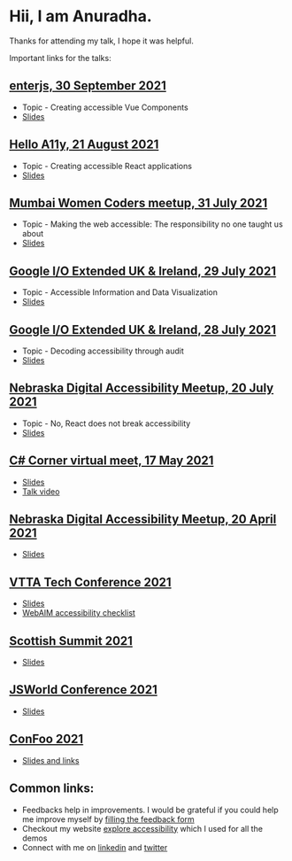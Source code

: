 # Hii, I am Anuradha.

Thanks for attending my talk, I hope it was helpful.

Important links for the talks:

## [enterjs, 30 September 2021](https://enterjs.de/programm.php#pgpart2)
- Topic - Creating accessible Vue Components
- [Slides](https://docs.google.com/presentation/d/1RcGCFwtKr3UYvP07nrGBdFft0139BcohFKaq2vs9k6w/edit?usp=sharing)

## [Hello A11y, 21 August 2021](https://hasgeek.com/helloa11y/helloa11y-august-meet-2021/)
- Topic - Creating accessible React applications
- [Slides](https://docs.google.com/presentation/d/17CTD3GqtejHh15JHnoK6huV0VSs8Y-Eg2tcyOi0PxbU/edit?usp=sharing)

## [Mumbai Women Coders meetup, 31 July 2021](https://www.meetup.com/mumbai-women-coders/events/279750999/)
- Topic - Making the web accessible: The responsibility no one taught us about
- [Slides](https://docs.google.com/presentation/d/1jPEJIdM3gNq4iJ91bKbAwylwlgc63QTgj4gfXxBmD9g/edit?usp=sharing)

## [Google I/O Extended UK & Ireland, 29 July 2021](https://gdg.community.dev/events/details/google-gdg-belfast-presents-io-extended-uk-ireland-july-27-29/)
- Topic - Accessible Information and Data Visualization
- [Slides](https://docs.google.com/presentation/d/1TAobHeYCrsIawFhc6BESj_WauMJXvqMw8qNzJDfXEpI/edit?usp=sharing)


## [Google I/O Extended UK & Ireland, 28 July 2021](https://gdg.community.dev/events/details/google-gdg-belfast-presents-io-extended-uk-ireland-july-27-29/)
- Topic - Decoding accessibility through audit
- [Slides](https://docs.google.com/presentation/d/1rkIp2KpibwzdcylSfN7H5vh-D_ZkASZ0i3QuDROcE9Q/edit?usp=sharing)

## [Nebraska Digital Accessibility Meetup, 20 July 2021](https://www.meetup.com/Nebraska-Digital-Accessibility-Meetup/events/276128559/)
- Topic - No, React does not break accessibility
- [Slides](https://docs.google.com/presentation/d/1O8n-1K-HqWmlqT3oAQvlFEdC3-H1nlqid0Q01gH-ags/edit?usp=sharing)

## [C# Corner virtual meet, 17 May 2021](https://www.c-sharpcorner.com/events/c-sharp-corner-global-monthly-virtual-meet-may-2021)
- [Slides](https://docs.google.com/presentation/d/1O6vokWvtWnWcWkIjYX1PjzTDuAi4Aqb2DiLTKri2SGc/edit?usp=sharing)
- [Talk video](https://www.pscp.tv/w/1zqJVXEoVOWKB)

## [Nebraska Digital Accessibility Meetup, 20 April 2021](https://www.meetup.com/Nebraska-Digital-Accessibility-Meetup/events/276128539/)
- [Slides](t.ly/K0rp)

## [VTTA Tech Conference 2021](https://vttatechconference.hubilo.com/)
- [Slides](https://docs.google.com/presentation/d/1rt9JHpvj0OV432zznsRTOORen-3Z4TDggSJJGXs0_Kc/edit?usp=sharing)
- [WebAIM accessibility checklist](https://webaim.org/standards/wcag/checklist)

## [Scottish Summit 2021](https://scottishsummit.com/)
- [Slides](https://github.com/anuk79/tech-talks-links/tree/main/ScottishSummit2021)

## [JSWorld Conference 2021](https://frontenddeveloperlove.com/)
- [Slides](https://docs.google.com/presentation/d/1NHWJEJp4AwICmLUBNd2_VctVMVIaHLPooF6BtIGIY3M/edit?usp=sharing)

## [ConFoo 2021](https://confoo.ca/en/yul2021/sessions)
- [Slides and links](https://github.com/anuk79/tech-talks-links/blob/main/confoo2021.md)



## Common links:
- Feedbacks help in improvements. I would be grateful if you could help me improve myself by [filling the feedback form](https://forms.gle/dT2eu3xvX4251TXZ9)
- Checkout my website [explore accessibility](https://explore-a11y.netlify.app/) which I used for all the demos
- Connect with me on [linkedin](https://www.linkedin.com/in/anuradha15/) and [twitter](https://twitter.com/miracle_404)
